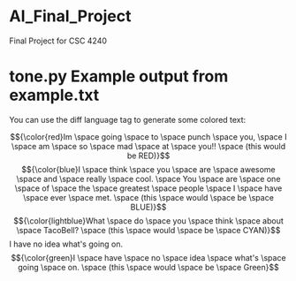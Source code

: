 # AI_Final_Project
Final Project for CSC 4240


# tone.py Example output from example.txt

You can use the diff language tag to generate some colored text:

$${\color{red}Im \space going \space to \space punch \space you, \space I \space am \space so \space mad \space at \space you!! \space (this would be RED)}$$
$${\color{blue}I \space think \space you \space are \space awesome \space and \space really \space cool. \space You \space are \space one \space of \space the \space greatest \space people \space I \space have \space ever \space met. \space (this \space would \space be \space BLUE)}$$
$${\color{lightblue}What \space do \space you \space think \space about \space TacoBell? \space (this \space would \space be \space CYAN)}$$
I have no idea what's going on.
$${\color{green}I \space have \space no \space idea \space what's \space going \space on. \space (this \space would \space be \space Green}$$
